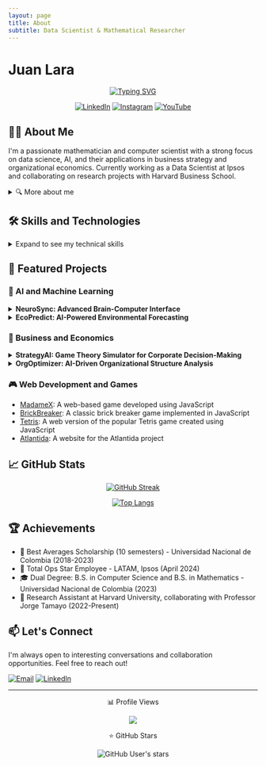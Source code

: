 ```yaml
---
layout: page
title: About
subtitle: Data Scientist & Mathematical Researcher
---
```

# Juan Lara

<div align="center">

[![Typing SVG](https://readme-typing-svg.demolab.com?font=Fira+Code&size=22&duration=3000&pause=1000&color=F7DE15&center=true&vCenter=true&width=435&lines=Mathematician;Computer+Scientist;Data+Scientist;AI+Researcher)](https://git.io/typing-svg)

[![LinkedIn](https://img.shields.io/badge/LinkedIn-0077B5?style=for-the-badge&logo=linkedin&logoColor=white)](https://www.linkedin.com/in/juandavidlara/)
[![Instagram](https://img.shields.io/badge/Instagram-E4405F?style=for-the-badge&logo=instagram&logoColor=white)](https://www.instagram.com/juanlara.io/?hl=es-la)
[![YouTube](https://img.shields.io/badge/YouTube-FF0000?style=for-the-badge&logo=youtube&logoColor=white)](https://www.youtube.com/channel/UCk8OV8eN6lbwoJDCdKc42ew)

</div>

## 👨‍💻 About Me

I'm a passionate mathematician and computer scientist with a strong focus on data science, AI, and their applications in business strategy and organizational economics. Currently working as a Data Scientist at Ipsos and collaborating on research projects with Harvard Business School.

<details>
<summary>🔍 More about me</summary>

- 🔭 I'm currently working on advanced machine learning models and data pipelines at Ipsos
- 🌱 I'm continuously learning about Large Language Models (LLM) and Natural Language Processing (NLP)
- 👯 I'm looking to collaborate on innovative AI and data science projects
- 🎓 Dual degree holder: BSc in Mathematics and BSc in Computer Science from Universidad Nacional de Colombia
- 💼 Experience in both industry (Ipsos) and academia (Harvard Business School)
- 🌟 Awarded the "Total Ops Star Employee - LATAM" at Ipsos in 2024
- 🏆 Recipient of the Best Averages Scholarship for 10 consecutive semesters at Universidad Nacional de Colombia

</details>

## 🛠️ Skills and Technologies

<details>
<summary>Expand to see my technical skills</summary>

| Category | Technologies |
|----------|--------------|
| Programming Languages | ![Python](https://img.shields.io/badge/Python-3776AB?style=for-the-badge&logo=python&logoColor=white) ![R](https://img.shields.io/badge/R-276DC3?style=for-the-badge&logo=r&logoColor=white) ![C++](https://img.shields.io/badge/C++-00599C?style=for-the-badge&logo=c%2B%2B&logoColor=white) ![SQL](https://img.shields.io/badge/SQL-4479A1?style=for-the-badge&logo=postgresql&logoColor=white) |
| Data Science & ML | ![NumPy](https://img.shields.io/badge/NumPy-013243?style=for-the-badge&logo=numpy&logoColor=white) ![Pandas](https://img.shields.io/badge/Pandas-150458?style=for-the-badge&logo=pandas&logoColor=white) ![Scikit-learn](https://img.shields.io/badge/Scikit--learn-F7931E?style=for-the-badge&logo=scikit-learn&logoColor=white) ![TensorFlow](https://img.shields.io/badge/TensorFlow-FF6F00?style=for-the-badge&logo=tensorflow&logoColor=white) ![PyTorch](https://img.shields.io/badge/PyTorch-EE4C2C?style=for-the-badge&logo=pytorch&logoColor=white) |
| Cloud & DevOps | ![GCP](https://img.shields.io/badge/Google_Cloud-4285F4?style=for-the-badge&logo=google-cloud&logoColor=white) ![AWS](https://img.shields.io/badge/Amazon_AWS-232F3E?style=for-the-badge&logo=amazon-aws&logoColor=white) ![Docker](https://img.shields.io/badge/Docker-2496ED?style=for-the-badge&logo=docker&logoColor=white) ![Git](https://img.shields.io/badge/Git-F05032?style=for-the-badge&logo=git&logoColor=white) |
| Visualization | ![Matplotlib](https://img.shields.io/badge/Matplotlib-11557c?style=for-the-badge) ![Seaborn](https://img.shields.io/badge/Seaborn-3776AB?style=for-the-badge) ![Plotly](https://img.shields.io/badge/Plotly-3F4F75?style=for-the-badge&logo=plotly&logoColor=white) ![Tableau](https://img.shields.io/badge/Tableau-E97627?style=for-the-badge&logo=Tableau&logoColor=white) ![PowerBI](https://img.shields.io/badge/PowerBI-F2C811?style=for-the-badge&logo=Power%20BI&logoColor=black) |
| Other Tools | ![LaTeX](https://img.shields.io/badge/LaTeX-008080?style=for-the-badge&logo=latex&logoColor=white) ![MATLAB](https://img.shields.io/badge/MATLAB-0076A8?style=for-the-badge&logo=mathworks&logoColor=white) ![Mathematica](https://img.shields.io/badge/Mathematica-DD1100?style=for-the-badge&logo=wolfram-mathematica&logoColor=white) |

</details>

## 🚀 Featured Projects

### 🧠 AI and Machine Learning

<details>
<summary><strong>NeuroSync: Advanced Brain-Computer Interface</strong></summary>

A cutting-edge project combining EEG signal processing and deep learning to create a non-invasive brain-computer interface. This system allows users to control digital devices using thought patterns, with potential applications in assistive technology and human-computer interaction.

**Tech Stack:** Python, TensorFlow, Scikit-learn, Signal Processing Libraries
**[View Project](https://github.com/JuanLara18/NeuroSync)** (placeholder link)

</details>

<details>
<summary><strong>EcoPredict: AI-Powered Environmental Forecasting</strong></summary>

An innovative system that uses machine learning and satellite imagery to predict environmental changes and natural disasters. This project aims to provide early warnings for events like forest fires, floods, and droughts, contributing to better disaster preparedness and environmental conservation efforts.

**Tech Stack:** Python, PyTorch, Earth Engine API, GCP
**[View Project](https://github.com/JuanLara18/EcoPredict)** (placeholder link)

</details>

### 💼 Business and Economics

<details>
<summary><strong>StrategyAI: Game Theory Simulator for Corporate Decision-Making</strong></summary>

A sophisticated simulation platform that applies game theory principles to model and analyze complex corporate strategies. This tool helps businesses make data-driven decisions by simulating market dynamics, competitor behaviors, and optimal pricing strategies.

**Tech Stack:** Python, Julia, React, D3.js
**[View Project](https://github.com/JuanLara18/StrategyAI)** (placeholder link)

</details>

<details>
<summary><strong>OrgOptimizer: AI-Driven Organizational Structure Analysis</strong></summary>

An advanced tool that uses machine learning and network analysis to optimize organizational structures. By analyzing communication patterns, workflow efficiency, and team dynamics, OrgOptimizer provides actionable insights for improving company productivity and employee satisfaction.

**Tech Stack:** Python, NetworkX, Scikit-learn, Dash
**[View Project](https://github.com/JuanLara18/OrgOptimizer)** (placeholder link)

</details>

### 🎮 Web Development and Games

- [MadameX](https://juanlara18.github.io/MadameX/): A web-based game developed using JavaScript
- [BrickBreaker](https://juanlara18.github.io/BrickBreaker/): A classic brick breaker game implemented in JavaScript
- [Tetris](https://juanlara18.github.io/Tetris/): A web version of the popular Tetris game created using JavaScript
- [Atlantida](https://juanlara18.github.io/Atlantida-Web-Page/index.html): A website for the Atlantida project

## 📈 GitHub Stats

<div align="center">

[![GitHub Streak](https://github-readme-streak-stats.herokuapp.com/?user=JuanLara18&theme=dark)](https://git.io/streak-stats)

[![Top Langs](https://github-readme-stats.vercel.app/api/top-langs/?username=JuanLara18&layout=compact&theme=vision-friendly-dark)](https://github.com/anuraghazra/github-readme-stats)

</div>

## 🏆 Achievements

- 🏅 Best Averages Scholarship (10 semesters) - Universidad Nacional de Colombia (2018-2023)
- 🌟 Total Ops Star Employee - LATAM, Ipsos (April 2024)
- 🎓 Dual Degree: B.S. in Computer Science and B.S. in Mathematics - Universidad Nacional de Colombia (2023)
- 💼 Research Assistant at Harvard University, collaborating with Professor Jorge Tamayo (2022-Present)

## 📫 Let's Connect

I'm always open to interesting conversations and collaboration opportunities. Feel free to reach out!

[![Email](https://img.shields.io/badge/Email-D14836?style=for-the-badge&logo=gmail&logoColor=white)](mailto:jlara@unal.edu.co)
[![LinkedIn](https://img.shields.io/badge/LinkedIn-0077B5?style=for-the-badge&logo=linkedin&logoColor=white)](https://www.linkedin.com/in/juandavidlara/)

---

<div align="center">

📊 Profile Views

![](https://komarev.com/ghpvc/?username=JuanLara18&color=blueviolet) 

⭐ GitHub Stars 

![GitHub User's stars](https://img.shields.io/github/stars/JuanLara18?style=social)

</div>
